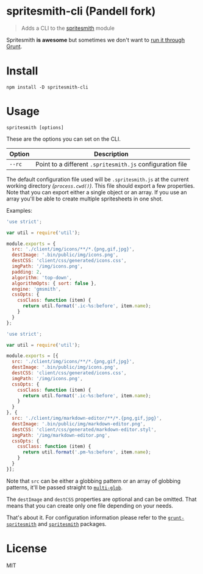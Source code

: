 # spritesmith-cli (Pandell fork)

> Adds a CLI to the [spritesmith][1] module

Spritesmith **is awesome** but sometimes we don't want to [run it through Grunt][2].

# Install

```shell
npm install -D spritesmith-cli
```

# Usage

```shell
spritesmith [options]
```

These are the options you can set on the CLI.

Option | Description
-------|----------------------------------------------------------------------
`--rc` | Point to a different `.spritesmith.js` configuration file

The default configuration file used will be `.spritesmith.js` at the current working directory _(`process.cwd()`)_. This file should export a few properties. Note that you can export either a single object or an array. If you use an array you'll be able to create multiple spritesheets in one shot.

Examples:

```js
'use strict';

var util = require('util');

module.exports = {
  src: './client/img/icons/**/*.{png,gif,jpg}',
  destImage: '.bin/public/img/icons.png',
  destCSS: 'client/css/generated/icons.css',
  imgPath: '/img/icons.png',
  padding: 2,
  algorithm: 'top-down',
  algorithmOpts: { sort: false },
  engine: 'gmsmith',
  cssOpts: {
    cssClass: function (item) {
      return util.format('.ic-%s:before', item.name);
    }
  }
};
```

```js
'use strict';

var util = require('util');

module.exports = [{
  src: './client/img/icons/**/*.{png,gif,jpg}',
  destImage: '.bin/public/img/icons.png',
  destCSS: 'client/css/generated/icons.css',
  imgPath: '/img/icons.png',
  cssOpts: {
    cssClass: function (item) {
      return util.format('.ic-%s:before', item.name);
    }
  }
}, {
  src: './client/img/markdown-editor/**/*.{png,gif,jpg}',
  destImage: '.bin/public/img/markdown-editor.png',
  destCSS: 'client/css/generated/markdown-editor.styl',
  imgPath: '/img/markdown-editor.png',
  cssOpts: {
    cssClass: function (item) {
      return util.format('.pm-%s:before', item.name);
    }
  }
}];
```

Note that `src` can be either a globbing pattern or an array of globbing patterns, it'll be passed straight to [`multi-glob`][3].

The `destImage` and `destCSS` properties are optional and can be omitted.
That means that you can create only one file depending on your needs.

That's about it. For configuration information please refer to the [`grunt-spritesmith`][2] and [`spritesmith`][1] packages.

# License

MIT


[1]: https://github.com/Ensighten/spritesmith
[2]: https://github.com/Ensighten/grunt-spritesmith
[3]: https://github.com/busterjs/multi-glob
